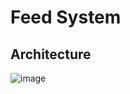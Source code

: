 # Feed System

## Architecture
![image](https://user-images.githubusercontent.com/18320796/111068293-3c14a180-84ee-11eb-9ab2-7b5d55249eed.png)
